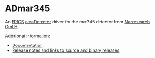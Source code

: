 ADmar345
===========
An 
[EPICS](http://www.aps.anl.gov/epics/) 
[areaDetector](https://cars.uchicago.edu/software/epics/areaDetector.html) 
driver for the mar345 detector from 
[Marresearch GmbH](http://www.marresearch.com/).

Additional information:
* [Documentation](https://cars.uchicago.edu/software/epics/Mar345Doc.html).
* [Release notes and links to source and binary releases](RELEASE.md).
